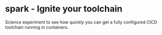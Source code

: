 # spark - Ignite your toolchain

Science experiment to see how quickly you can get a fully configured CICD toolchain running in containers.
